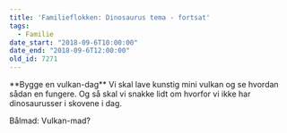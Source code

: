 ```yaml
---
title: 'Familieflokken: Dinosaurus tema - fortsat'
tags:
  - Familie
date_start: "2018-09-6T10:00:00"
date_end: "2018-09-6T12:00:00"
old_id: 7271
---
```

<p class="Textbody">**Bygge en vulkan-dag** Vi skal lave kunstig mini vulkan og se hvordan sådan en fungere. Og så skal vi snakke lidt om hvorfor vi ikke har dinosaurusser i skovene i dag.</p>

Bålmad: Vulkan-mad?